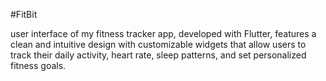#FitBit

user interface of my fitness tracker app, developed with Flutter, features a clean and intuitive design with customizable widgets that allow users to track their daily activity, heart rate, sleep patterns, and set personalized fitness goals.

